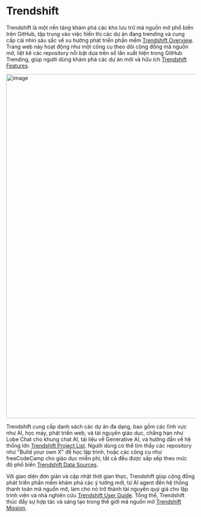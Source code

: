 # Trendshift
Trendshift là một nền tảng khám phá các kho lưu trữ mã nguồn mở phổ biến trên GitHub, tập trung vào việc hiển thị các dự án đang trending và cung cấp cái nhìn sâu sắc về xu hướng phát triển phần mềm [Trendshift Overview](https://trendshift.io/). Trang web này hoạt động như một công cụ theo dõi cộng đồng mã nguồn mở, liệt kê các repository nổi bật dựa trên số lần xuất hiện trong GitHub Trending, giúp người dùng khám phá các dự án mới và hữu ích [Trendshift Features](https://trendshift.io/features).

<img width="1878" height="921" alt="image" src="https://github.com/user-attachments/assets/97574ace-81a8-4515-b77f-325ae3210550" />

Trendshift cung cấp danh sách các dự án đa dạng, bao gồm các lĩnh vực như AI, học máy, phát triển web, và tài nguyên giáo dục, chẳng hạn như Lobe Chat cho khung chat AI, tài liệu về Generative AI, và hướng dẫn về hệ thống lớn [Trendshift Project List](https://trendshift.io/). Người dùng có thể tìm thấy các repository như "Build your own X" để học lập trình, hoặc các công cụ như freeCodeCamp cho giáo dục miễn phí, tất cả đều được sắp xếp theo mức độ phổ biến [Trendshift Data Sources](https://trendshift.io/data).

Với giao diện đơn giản và cập nhật thời gian thực, Trendshift giúp cộng đồng phát triển phần mềm khám phá các ý tưởng mới, từ AI agent đến hệ thống thanh toán mã nguồn mở, làm cho nó trở thành tài nguyên quý giá cho lập trình viên và nhà nghiên cứu [Trendshift User Guide](https://trendshift.io/guide). Tổng thể, Trendshift thúc đẩy sự hợp tác và sáng tạo trong thế giới mã nguồn mở [Trendshift Mission](https://trendshift.io/about).
